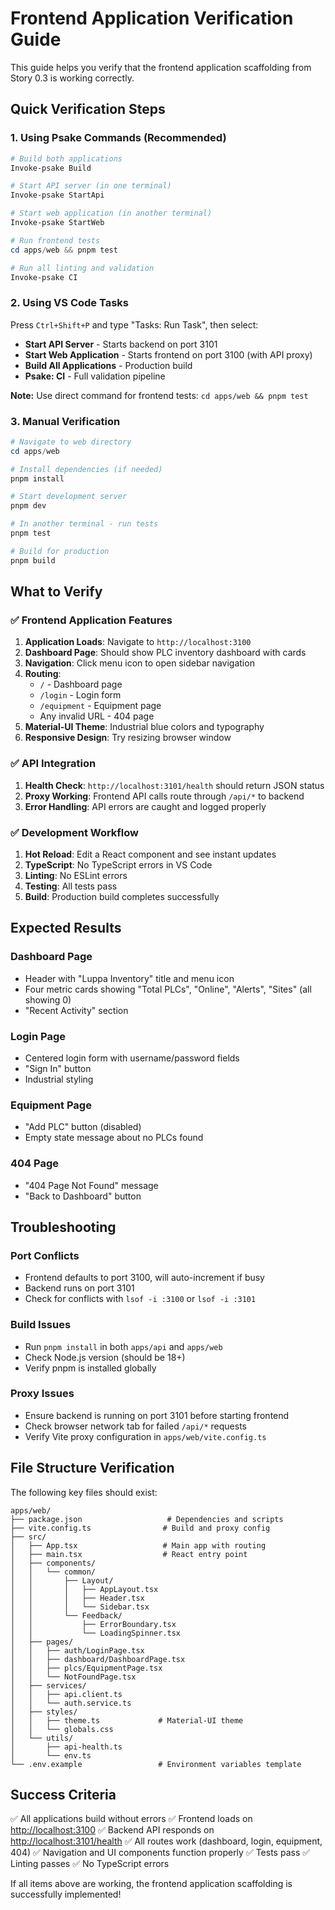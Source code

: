 # Frontend Application Verification Guide

This guide helps you verify that the frontend application scaffolding from
Story 0.3 is working correctly.

## Quick Verification Steps

### 1. Using Psake Commands (Recommended)

```powershell
# Build both applications
Invoke-psake Build

# Start API server (in one terminal)
Invoke-psake StartApi

# Start web application (in another terminal)
Invoke-psake StartWeb

# Run frontend tests
cd apps/web && pnpm test

# Run all linting and validation
Invoke-psake CI
```

### 2. Using VS Code Tasks

Press `Ctrl+Shift+P` and type "Tasks: Run Task", then select:

- **Start API Server** - Starts backend on port 3101
- **Start Web Application** - Starts frontend on port 3100 (with API proxy)
- **Build All Applications** - Production build
- **Psake: CI** - Full validation pipeline

**Note:** Use direct command for frontend tests: `cd apps/web && pnpm test`

### 3. Manual Verification

```powershell
# Navigate to web directory
cd apps/web

# Install dependencies (if needed)
pnpm install

# Start development server
pnpm dev

# In another terminal - run tests
pnpm test

# Build for production
pnpm build
```

## What to Verify

### ✅ Frontend Application Features

1. **Application Loads**: Navigate to `http://localhost:3100`
2. **Dashboard Page**: Should show PLC inventory dashboard with cards
3. **Navigation**: Click menu icon to open sidebar navigation
4. **Routing**:
   - `/` - Dashboard page
   - `/login` - Login form
   - `/equipment` - Equipment page
   - Any invalid URL - 404 page
5. **Material-UI Theme**: Industrial blue colors and typography
6. **Responsive Design**: Try resizing browser window

### ✅ API Integration

1. **Health Check**: `http://localhost:3101/health` should return JSON status
2. **Proxy Working**: Frontend API calls route through `/api/*` to backend
3. **Error Handling**: API errors are caught and logged properly

### ✅ Development Workflow

1. **Hot Reload**: Edit a React component and see instant updates
2. **TypeScript**: No TypeScript errors in VS Code
3. **Linting**: No ESLint errors
4. **Testing**: All tests pass
5. **Build**: Production build completes successfully

## Expected Results

### Dashboard Page

- Header with "Luppa Inventory" title and menu icon
- Four metric cards showing "Total PLCs", "Online", "Alerts", "Sites"
  (all showing 0)
- "Recent Activity" section

### Login Page

- Centered login form with username/password fields
- "Sign In" button
- Industrial styling

### Equipment Page

- "Add PLC" button (disabled)
- Empty state message about no PLCs found

### 404 Page

- "404 Page Not Found" message
- "Back to Dashboard" button

## Troubleshooting

### Port Conflicts

- Frontend defaults to port 3100, will auto-increment if busy
- Backend runs on port 3101
- Check for conflicts with `lsof -i :3100` or `lsof -i :3101`

### Build Issues

- Run `pnpm install` in both `apps/api` and `apps/web`
- Check Node.js version (should be 18+)
- Verify pnpm is installed globally

### Proxy Issues

- Ensure backend is running on port 3101 before starting frontend
- Check browser network tab for failed `/api/*` requests
- Verify Vite proxy configuration in `apps/web/vite.config.ts`

## File Structure Verification

The following key files should exist:

```text
apps/web/
├── package.json                   # Dependencies and scripts
├── vite.config.ts                # Build and proxy config
├── src/
│   ├── App.tsx                   # Main app with routing
│   ├── main.tsx                  # React entry point
│   ├── components/
│   │   └── common/
│   │       ├── Layout/
│   │       │   ├── AppLayout.tsx
│   │       │   ├── Header.tsx
│   │       │   └── Sidebar.tsx
│   │       └── Feedback/
│   │           ├── ErrorBoundary.tsx
│   │           └── LoadingSpinner.tsx
│   ├── pages/
│   │   ├── auth/LoginPage.tsx
│   │   ├── dashboard/DashboardPage.tsx
│   │   ├── plcs/EquipmentPage.tsx
│   │   └── NotFoundPage.tsx
│   ├── services/
│   │   ├── api.client.ts
│   │   └── auth.service.ts
│   ├── styles/
│   │   ├── theme.ts             # Material-UI theme
│   │   └── globals.css
│   └── utils/
│       ├── api-health.ts
│       └── env.ts
└── .env.example                 # Environment variables template
```

## Success Criteria

✅ All applications build without errors
✅ Frontend loads on <http://localhost:3100>
✅ Backend API responds on <http://localhost:3101/health>
✅ All routes work (dashboard, login, equipment, 404)
✅ Navigation and UI components function properly
✅ Tests pass
✅ Linting passes
✅ No TypeScript errors

If all items above are working, the frontend application scaffolding is
successfully implemented!
